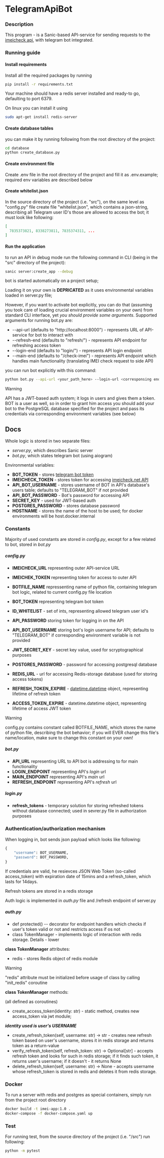 # TelegramApiBot

### Description

This program - is a Sanic-based API-service for sending requests to the [imeicheck api](https://imeicheck.net/promo-api),
with telegram bot integrated.


### Running guide 

#### Install requirements
Install all the required packages by running
```bash
pip install -r requirements.txt
```

Your machine should have a redis server installed and ready-to go, defaulting to port 6379.

On linux you can install it using 
```bash
sudo apt-get install redis-server
```

#### Create database tables
you can make it by running following from the root directory of the project: 
```bash
cd database
python create_database.py
```

#### Create environment file
Create .env file in the root directory of the project and fill it as .env.example; required env variables
are described below

#### Create whitelist.json

In the source directory of the project (i.e. "src"), on the same level as "config.py" file create file
"whitelist.json", which contains a json-string, describing all Telegram user ID's those are allowed to 
access the bot; it must look like following:
```json
[
  7835373821, 8338273811, 7835374311, ...
]
```

#### Run the application
to run an API in debug mode run the following command in CLI (being in the "src" directory of the project):
```bash
sanic server:create_app --debug
```

bot is started automatically on a project setup; 

Loading it on your own is **DEPRICATED** as it uses environmental variables loaded in server.py file;

However, if you want to activate bot explicitly, you can do that (assuming you took care of loading crucial
environment variables on your own) from standard CLI interface, yet _you should provide some arguments_. 
Supported arguments for running bot.py are:
+ --api-url (defaults to "http://localhost:8000") - represents URL of API-service for bot to interact with
+ --refresh-end (defaults to "refresh/") - represents API endpoint for refreshing access token
+ --login-end (defaults to "login/") - represents API login endpoint
+ --main-end (defaults to "/check-imei") - represents API endpoint which handles main functionality 
(translating IMEI check request to side API)

you can run bot explicitly with this command:
```bash
python bot.py --api-url <your_path_here> --login-url <corresponsing endpoint> --refresh-end <corr. endpoint> --main-end <corr.endpoint>
```

> [!WARNING]
> API has a JWT-based auth system; it logs in users and gives them a token. BOT is a user as well,
> so in order to grant him access you should add your bot to the PostgreSQL database specified for 
> the project and pass its credentials via corresponding environment variables (see below)


## Docs
Whole logic is stored in two separate files:
+ _server.py_, which describes Sanic server
+ _bot.py_, which states telegram bot (using aiogram)

Environmental variables:
+ **BOT_TOKEN** - stores [telegram bot token](https://core.telegram.org/bots/tutorial#obtain-your-bot-token)
+ **IMEICHECK_TOKEN** - stores token for accessing [imeicheck.net API](https://imeicheck.net/promo-api)
+ **API_BOT_USERNAME** - stores username of BOT in API's database's users table; defaults 
to "TELEGRAM_BOT" if not provided
+ **API_BOT_PASSWORD** - Bot's password for accessing API
+ **SECRET_KEY** - used for JWT-based auth
+ **POSTGRES_PASSWORD** - stores database password
+ **HOSTNAME** - stores the name of the host to be used; for docker environments will be 
host.docker.internal

### Constants
Majority of used constants are stored in _config.py_, except for a few related to bot, stored in _bot.py_ 
##### config.py
+ **IMEICHECK_URL** representing outer API-service URL
+ **IMEICHEK_TOKEN** representing token for access to outer API
+ **BOTFILE_NAME** repressenting name of python file, containing telegram bot logic, 
related to current config.py file location
+ **BOT_TOKEN** representing telegram bot token
+ **ID_WHITELIST** - set of ints, representing allowed telegram user id's
+ **API_PASSWORD** storing token for logging in on the API
+ **API_BOT_USERNAME** storing bot's login username for API; defaults to "TELEGRAM_BOT" if corresponding
environment variable is not provided


+ **JWT_SECRET_KEY** - secret key value, used for scryptographical purposes
+ **POSTGRES_PASSWORD** - password for accessing postgresql database 
+ **REDIS_URL** - url for accessing Redis-storage database (used for storing access tokens)
+ **REFRESH_TOKEN_EXPIRE** - [datetime.datetime](https://docs.python.org/3/library/datetime.html#datetime-objects) 
object, representing lifetime of refresh token
+ **ACCESS_TOKEN_EXPIRE** - datetime.datetime object, representing lifetime of access JWT token

> [!WARNING]
> config.py contains constant called BOTFILE_NAME, which stores the name of python file, 
> describing the bot behavior; if you will EVER change this file's name/location, make sure 
> to change this constant on your own!

##### bot.py
+ **API_URL** representing URL to API bot is addressing to for main functionality
+ **LOGIN_ENDPOINT** representing API's _login_ url
+ **MAIN_ENDPOINT** representing API's _main_ url
+ **REFRESH_ENDPOINT** representing API's _refresh_ url

##### login.py
+ **refresh_tokens** - temporary solution for storing refreshed tokens without database connected;
used in sevrer.py file in authorization purposes

### Authentication/authorization mechanism
When logging in, bot sends json payload which looks like following: 
```python
{
    "username": BOT_USERNAME,
    "password": BOT_PASSWORD,
}
```
If credentials are valid, he resievces JSON Web Token (so-called access_token) with expiration 
date of 15mins and a refresh_token, which lasts for 14days.

Refresh tokens are stored in a redis storage

 Auth logic is implemented in _auth.py_ file and /refresh endpoint of server.py

 ##### auth.py
+ def protected() -- decorator for endpoint handlers which checks if user's token valid or not and
restricts access if os not
+ class TokenManager - implements logic of interaction with redis storage. Details - lower

**class TokenManager** attributes:
+ redis - stores Redis object of redis module
> [!WARNING]
> "redis" attribute must be initialized before usage of class by calling "init_redis" coroutine

**class TokenManager** methods:

(all defined as coroutines)
+ create_access_token(identity: str) - static method, creates new access_token via jwt module;

_**identity used is user's USERNAME**_
+ create_refresh_token(self, username: str) -> str - creates new refresh token based on user's username, 
stores it in redis storage and returns token as a return-value
+ verify_refresh_token(self, refresh_token: str) -> Optional[str] - accepts refresh token and looks for
such in redis storage; if it finds such token, it returns user's username; if it doesn't - it returns None
+ delete_refresh_token(self, username: str) -> None - accepts username whose refresh_token is stored in redis
and deletes it from redis storage.

### Docker
To run a server with redis and postgres as special containers, simply run from the project root directory
```bash
docker build -t imei-app:1.0 .
docker-compose -f docker-compose.yaml up
```

### Test
For running test, from the source directory of the project (i.e. "/src") run following:
```bash
python -m pytest
```
